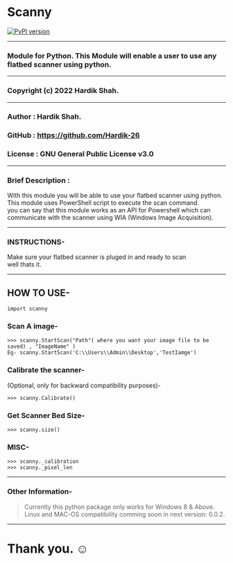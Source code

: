 # Scanny

[![PyPI version](https://badge.fury.io/py/scanny.svg)](https://badge.fury.io/py/scanny)

--------------------------------------------------------------------------------------------------- 

   ### Module for Python. This Module will enable a user to use any flatbed scanner using python.

--------------------------------------------------------------------------------------------------- 


### Copyright (c) 2022 Hardik Shah.


--------------------------------------------------------------------------------------------------- 
### Author : Hardik Shah.
### GitHub : https://github.com/Hardik-26
### License : GNU General Public License v3.0

--------------------------------------------------------------------------------------------------- 
### Brief Description :
With this module you will be able to use your flatbed scanner using python.<br>
This module uses PowerShell script to execute the scan command.<br>
you can say that this module works as an API for Powershell which can communicate with the scanner using WIA (Windows Image Acquisition).<br>


--------------------------------------------------------------------------------------------------- 
### INSTRUCTIONS-
Make sure your flatbed scanner is pluged in and ready to scan <br>
well thats it.

---------------------------------------------------------------------------------------------------
## HOW TO USE-

`import scanny` <br>

### Scan A image- 
``` 
>>> scanny.StartScan("Path"( where you want your image file to be saved) , "ImageName" ) 
Eg- scanny.StartScan('C:\\Users\\Admin\\Desktop','TestIamge')
```

### Calibrate the scanner-
(Optional, only for backward compatibility purposes)-
```
>>> scanny.Calibrate()
```

### Get Scanner Bed Size-
```
>>> scanny.size()
```

### MISC-
```
>>> scanny._calibration
>>> scanny._pixel_len
```
---------------------------------------------------------------------------------------------------
### Other Information-
> Currently this python package only works for Windows 8 & Above. <br>
> Linux and MAC-OS compatibility comming soon in next version: 0.0.2. <br>

---------------------------------------------------------------------------------------------------

# Thank you. ☺
